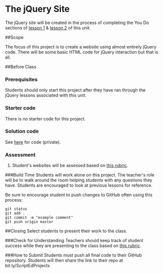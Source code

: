 # The jQuery Site

The jQuery site will be created in the process of completing the You Do sections of [lesson 1](1-selectors/README.md) & [lesson 2](2-events/README.md) of this unit.


##Scope

The focus of this project is to create a website using almost entirely jQuery code. There will be some basic HTML code for jQuery interaction but that is all.
 
##Before Class

### Prerequisites
Students should only start this project after they have ran through the jQuery lessons associated with this unit.

### Starter code

There is no starter code for this project.

### Solution code

See [here](https://github.com/ScriptEdcurriculum/solutions2015/tree/master/12-jQuery/lessons/3-project1) for code (private).

### Assessment

1. Student's websites will be assessed based on [this rubric](https://docs.google.com/spreadsheets/d/1rSyrqf3E3knsAu-G7bdrI9JrSC5eOpuADYrTD8H4Kfg/edit?usp=sharing).
 
###Build Time
Students will work alone on this project. The teacher's role will be to walk around the room helping students with any questions they have. Students are encouraged to look at previous lessons for reference.

Be sure to encourage student to push changes to GitHub often using this process:

`git status`  
`git add .`  
`git commit -m "example comment"`  
`git push origin master`


##Closing
Select students to present their work to the class.

###Check for Understanding
Teachers should keep track of student success while they are presenting to the class based on [this rubric](https://docs.google.com/spreadsheets/d/1rSyrqf3E3knsAu-G7bdrI9JrSC5eOpuADYrTD8H4Kfg/edit?usp=sharing).

###How to Submit
Students must push all final code to their GitHub repository. Students will then share the link to their repo at bit.ly/ScriptEdProjects

